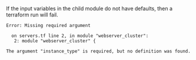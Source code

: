 

If the input variables in the child module do not have defaults, then a terraform run will fail.

```
Error: Missing required argument

  on servers.tf line 2, in module "webserver_cluster":
   2: module "webserver_cluster" {

The argument "instance_type" is required, but no definition was found.
```
